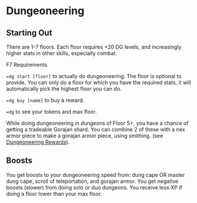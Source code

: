 # Dungeoneering

## Starting Out

There are 1-7 floors.
Each floor requires +20 DG levels, and increasingly higher stats in other skills, especially combat.

F7 Requirements


`=dg start [floor]` to actually do dungeoneering. The floor is optional to provide.
You can only do a floor for which you have the required stats, it will automatically pick the highest floor you can do.

`=dg buy [name]` to buy a reward.

`=dg` to see your tokens and max floor.

While doing dungeoneering in dungeons of Floor 5+, you have a chance of getting a
tradeable Gorajan shard. You can combine 2 of these with a nex armor piece to make a 
gorajan armor piece, using smithing. \(see [Dungeoneering Rewards](./dg-rewards.md)\). 

## Boosts
You get boosts to your dungeoneering speed from: dung cape OR master dung cape, scroll of teleportation, and gorajan armor. 
You get negative boosts (slower) from doing solo or duo dungeons.
You receive less XP if doing a floor lower than your max floor.
